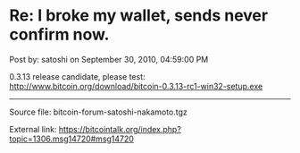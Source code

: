 # Re: I broke my wallet, sends never confirm now.

Post by: satoshi on September 30, 2010, 04:59:00 PM

0.3.13 release candidate, please test:<br>
http://www.bitcoin.org/download/bitcoin-0.3.13-rc1-win32-setup.exe

---

Source file: bitcoin-forum-satoshi-nakamoto.tgz

External link: https://bitcointalk.org/index.php?topic=1306.msg14720#msg14720
